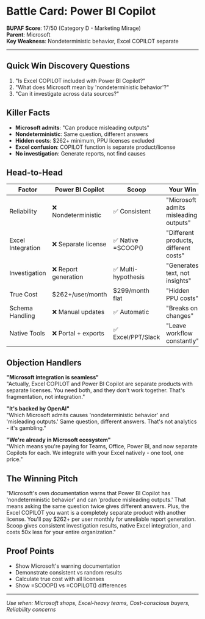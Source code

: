 # Battle Card: Power BI Copilot

**BUPAF Score**: 17/50 (Category D - Marketing Mirage)  
**Parent**: Microsoft  
**Key Weakness**: Nondeterministic behavior, Excel COPILOT separate

---

## Quick Win Discovery Questions
1. "Is Excel COPILOT included with Power BI Copilot?"
2. "What does Microsoft mean by 'nondeterministic behavior'?"
3. "Can it investigate across data sources?"

## Killer Facts
- **Microsoft admits**: "Can produce misleading outputs"
- **Nondeterministic**: Same question, different answers
- **Hidden costs**: $262+ minimum, PPU licenses excluded
- **Excel confusion**: COPILOT function is separate product/license
- **No investigation**: Generate reports, not find causes

## Head-to-Head

| Factor | Power BI Copilot | Scoop | Your Win |
|--------|------------------|-------|----------|
| Reliability | ❌ Nondeterministic | ✅ Consistent | "Microsoft admits misleading outputs" |
| Excel Integration | ❌ Separate license | ✅ Native =SCOOP() | "Different products, different costs" |
| Investigation | ❌ Report generation | ✅ Multi-hypothesis | "Generates text, not insights" |
| True Cost | $262+/user/month | $299/month flat | "Hidden PPU costs" |
| Schema Handling | ❌ Manual updates | ✅ Automatic | "Breaks on changes" |
| Native Tools | ❌ Portal + exports | ✅ Excel/PPT/Slack | "Leave workflow constantly" |

## Objection Handlers

**"Microsoft integration is seamless"**  
"Actually, Excel COPILOT and Power BI Copilot are separate products with separate licenses. You need both, and they don't work together. That's fragmentation, not integration."

**"It's backed by OpenAI"**  
"Which Microsoft admits causes 'nondeterministic behavior' and 'misleading outputs.' Same question, different answers. That's not analytics - it's gambling."

**"We're already in Microsoft ecosystem"**  
"Which means you're paying for Teams, Office, Power BI, and now separate Copilots for each. We integrate with your Excel natively - one tool, one price."

## The Winning Pitch
"Microsoft's own documentation warns that Power BI Copilot has 'nondeterministic behavior' and can 'produce misleading outputs.' That means asking the same question twice gives different answers. Plus, the Excel COPILOT you want is a completely separate product with another license. You'll pay $262+ per user monthly for unreliable report generation. Scoop gives consistent investigation results, native Excel integration, and costs 50x less for your entire organization."

## Proof Points
- Show Microsoft's warning documentation
- Demonstrate consistent vs random results  
- Calculate true cost with all licenses
- Show =SCOOP() vs =COPILOT() differences

---
*Use when: Microsoft shops, Excel-heavy teams, Cost-conscious buyers, Reliability concerns*